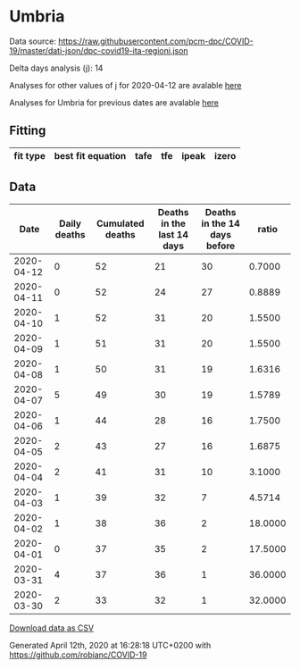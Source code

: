 # Umbria

Data source: https://raw.githubusercontent.com/pcm-dpc/COVID-19/master/dati-json/dpc-covid19-ita-regioni.json

Delta days analysis (j): 14

Analyses for other values of j for 2020-04-12 are avalable [here](../README.md)

Analyses for Umbria for previous dates are avalable [here](../../README.md)

## Fitting 
|fit type|best fit equation|tafe|tfe|ipeak|izero|
|-------|-----|--------|------|---|---|

## Data
|Date|Daily deaths|Cumulated deaths|Deaths in the last 14 days|Deaths in the 14 days before|ratio|
|----|----------|-----------|-------|--------------------|-----|
|2020-04-12|0|52|21|30|0.7000|
|2020-04-11|0|52|24|27|0.8889|
|2020-04-10|1|52|31|20|1.5500|
|2020-04-09|1|51|31|20|1.5500|
|2020-04-08|1|50|31|19|1.6316|
|2020-04-07|5|49|30|19|1.5789|
|2020-04-06|1|44|28|16|1.7500|
|2020-04-05|2|43|27|16|1.6875|
|2020-04-04|2|41|31|10|3.1000|
|2020-04-03|1|39|32|7|4.5714|
|2020-04-02|1|38|36|2|18.0000|
|2020-04-01|0|37|35|2|17.5000|
|2020-03-31|4|37|36|1|36.0000|
|2020-03-30|2|33|32|1|32.0000|

[Download data as CSV](COVID-19_umbria_j14_2020-04-12.csv)

Generated April 12th, 2020 at 16:28:18 UTC+0200 with https://github.com/robianc/COVID-19
